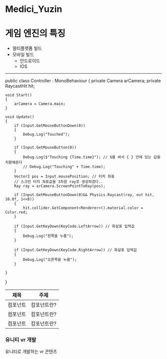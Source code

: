 # Medici_Yuzin

# 게임 엔진의 특징
- 멀티플랫폼 빌드
- 모바일 빌드
  - 안드로이드
  - IOS
  
--------
public class Controller : MonoBehaviour
{
    private Camera arCamera;
    private RaycastHit hit;

    void Start()
    {
        arCamera = Camera.main;
    }

    void Update()
    {
        if (Input.GetMouseButtonDown(0))
        {
            Debug.Log("Touched");
        }

        if (Input.GetMouseButton(0))
        {
            Debug.Log($"Touching {Time.time}"); // $를 써서 { } 안에 있는 값을 치환해준다
            // Debug.Log("Touching" + Time.time);
        }
        Vector2 pos = Input.mousePosition; // 터치 좌표
        // 스크린 터치 좌표값을 3차원 ray로 생성하겠다..
        Ray ray = arCamera.ScreenPointToRay(pos);

        if (Input.GetMouseButtonDown(0)&& Physics.Raycast(ray, out hit, 10.0f, 1<<8))
        {
            hit.collider.GetComponent<Renderer>().material.color = Color.red;
        }

        if (Input.GetKeyDown(KeyCode.LeftArrow)) // 화살표 입력값
        {
            Debug.Log("왼쪽을 누름");
        }

        if (Input.GetKeyDown(KeyCode.RightArrow)) // 화살표 입력값
        {
            Debug.Log("오른쪽을 누름");
        }

    }
}



|제목|주제|
|---|---|
|컴포넌트|캄포넌트란?|
|컴포넌트|캄포넌트란?|
|컴포넌트|캄포넌트란?|




### 유니티 vr 개발

유니티로 개발하는 vr 콘텐츠

